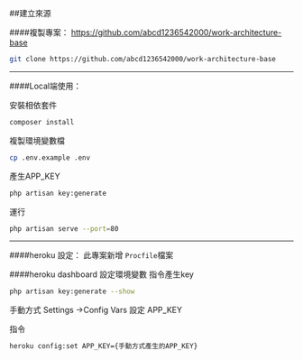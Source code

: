 ##建立來源

####複製專案：
<https://github.com/abcd1236542000/work-architecture-base>

```sh
git clone https://github.com/abcd1236542000/work-architecture-base
```
-------------

####Local端使用：

安裝相依套件
```sh
composer install
```
複製環境變數檔
```sh
cp .env.example .env
```
產生APP_KEY
```sh
php artisan key:generate
```
運行
```sh
php artisan serve --port=80
```
-------------

####heroku 設定：
此專案新增 `Procfile`檔案

####heroku dashboard 設定環境變數
指令產生key
```sh
php artisan key:generate --show
```
手動方式
Settings ->Config Vars 設定 APP_KEY

指令
```sh
heroku config:set APP_KEY={手動方式產生的APP_KEY}
```
